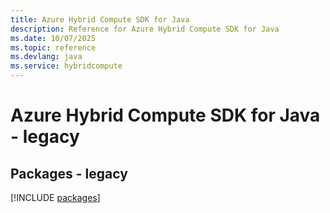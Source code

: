 ```yaml
---
title: Azure Hybrid Compute SDK for Java
description: Reference for Azure Hybrid Compute SDK for Java
ms.date: 10/07/2025
ms.topic: reference
ms.devlang: java
ms.service: hybridcompute
---
```

# Azure Hybrid Compute SDK for Java - legacy
## Packages - legacy
[!INCLUDE [packages](hybrid-compute-index.md)]